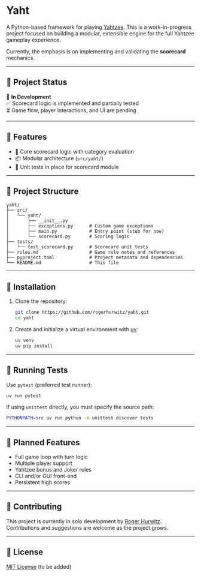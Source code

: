 # Yaht

A Python-based framework for playing [Yahtzee](https://en.wikipedia.org/wiki/Yahtzee). This is a work-in-progress project focused on building a modular, extensible engine for the full Yahtzee gameplay experience.

Currently, the emphasis is on implementing and validating the **scorecard** mechanics.

---

## 🚧 Project Status

🔧 **In Development**  
✅ Scorecard logic is implemented and partially tested  
⏳ Game flow, player interactions, and UI are pending

---

## 🧩 Features

- 🧠 Core scorecard logic with category evaluation
- 📦 Modular architecture (`src/yaht/`)
- 🧪 Unit tests in place for scorecard module

---

## 📁 Project Structure

```
yaht/
├── src/
│   └── yaht/
│       ├── __init__.py
│       ├── exceptions.py      # Custom game exceptions
│       ├── main.py            # Entry point (stub for now)
│       └── scorecard.py       # Scoring logic
├── tests/
│   └── test_scorecard.py      # Scorecard unit tests
├── rules.md                   # Game rule notes and references
├── pyproject.toml             # Project metadata and dependencies
└── README.md                  # This file
```

---

## 🔧 Installation

1. Clone the repository:

   ```bash
   git clone https://github.com/rogerhurwitz/yaht.git
   cd yaht
   ```

2. Create and initialize a virtual environment with [uv](https://github.com/astral-sh/uv):

   ```bash
   uv venv
   uv pip install
   ```

---

## 🚀 Running Tests

Use `pytest` (preferred test runner):

```bash
uv run pytest
```

If using `unittest` directly, you must specify the source path:

```bash
PYTHONPATH=src uv run python -m unittest discover tests
```

---

## 📜 Planned Features

- Full game loop with turn logic
- Multiple player support
- Yahtzee bonus and Joker rules
- CLI and/or GUI front-end
- Persistent high scores

---

## 🤝 Contributing

This project is currently in solo development by [Roger Hurwitz](https://github.com/rogerhurwitz). Contributions and suggestions are welcome as the project grows.

---

## 📄 License

[MIT License](LICENSE) (to be added)
